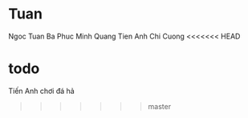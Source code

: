 # Tuan
Ngoc Tuan
Ba Phuc
Minh Quang
Tien Anh
Chi Cuong
<<<<<<< HEAD






todo
=======
Tiến Anh chơi đá hả
>>>>>>> master
